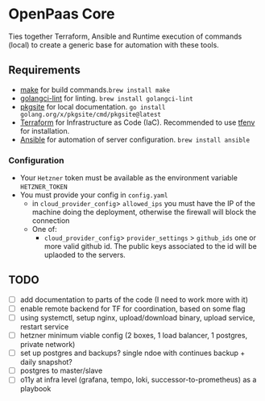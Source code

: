 # OpenPaas Core
Ties together Terraform, Ansible and Runtime execution of commands (local) to create a generic base for automation with these tools.

## Requirements

- [make](https://formulae.brew.sh/formula/make) for build commands.`brew install make`
- [golangci-lint](https://golangci-lint.run/usage/install/) for linting. `brew install golangci-lint`
- [pkgsite](https://pkg.go.dev/golang.org/x/pkgsite/cmd/pkgsite) for local documentation. `go install golang.org/x/pkgsite/cmd/pkgsite@latest`
- [Terraform](https://developer.hashicorp.com/terraform/tutorials/aws-get-started/install-cli) for Infrastructure as Code (IaC). Recommended to use [tfenv](https://github.com/tfutils/tfenv) for installation.
- [Ansible](https://www.ansible.com) for automation of server configuration. `brew install ansible`

### Configuration

- Your `Hetzner` token must be available as the environment variable `HETZNER_TOKEN`
- You must provide your config in `config.yaml`
  - in `cloud_provider_config`> `allowed_ips` you must have the IP of the machine doing the deployment, otherwise the firewall will block the connection
  - One of:
    - `cloud_provider_config`> `provider_settings` > `github_ids` one or more valid github id. The public keys associated to the id will be uplaoded to the servers.

## TODO

- [ ] add documentation to parts of the code (I need to work more with it)
- [ ] enable remote backend for TF for coordination, based on some flag
- [ ] using systemctl, setup nginx, upload/download binary, upload service, restart service
- [ ] hetzner minimum viable config (2 boxes, 1 load balancer, 1 postgres, private network)
- [ ] set up postgres and backups? single ndoe with continues backup + daily snapshot?
- [ ] postgres to master/slave
- [ ] o11y at infra level (grafana, tempo, loki, successor-to-prometheus) as a playbook
